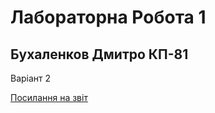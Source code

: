 # Лабораторна Робота 1

## Бухаленков Дмитро КП-81
Варіант 2

[Посилання на звіт](https://github.com/3A43Mka/db_lab_2/blob/master/lab1/DB2_lab1_report.pdf)
